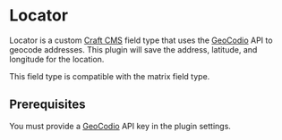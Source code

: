 # Locator

Locator is a custom [Craft CMS](https://www.craftcms.com) field type that uses the [GeoCodio](https://www.geocod.io) API to geocode addresses.  This plugin will save the address, latitude, and longitude for the location.

This field type is compatible with the matrix field type.

## Prerequisites

You must provide a [GeoCodio](https://www.geocod.io) API key in the plugin settings.